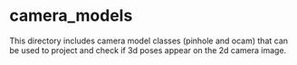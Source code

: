 # camera_models
This directory includes camera model classes (pinhole and ocam) that can be used to project and check if 3d poses appear on the 2d camera image.
